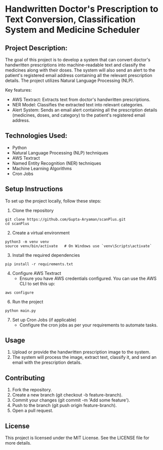 # Handwritten Doctor's Prescription to Text Conversion, Classification System and Medicine Scheduler

## Project Description:
The goal of this project is to develop a system that can convert doctor's handwritten prescriptions into machine-readable text and classify the medicines along with their doses. The system will also send an alert to the patient's registered email address containing all the relevant prescription details. The project utilizes Natural Language Processing (NLP).

Key features:
* AWS Textract: Extracts text from doctor's handwritten prescriptions.
* NER Model: Classifies the extracted text into relevant categories.
* Alert System: Sends an email alert containing all the prescription details (medicines, doses, and category) to the patient's registered email address.

## Technologies Used:
- Python
- Natural Language Processing (NLP) techniques
- AWS Textract 
- Named Entity Recognition (NER) techniques
- Machine Learning Algorithms
- Cron Jobs

## Setup Instructions
To set up the project locally, follow these steps:
1. Clone the repository
```
git clone https://github.com/Gupta-Aryaman/scanPlus.git
cd scanPlus
```
2. Create a virtual environment
```
python3 -m venv venv
source venv/bin/activate   # On Windows use `venv\Scripts\activate`
```
3. Install the required dependencies
```
pip install -r requirements.txt
```
4. Configure AWS Textract
   - Ensure you have AWS credentials configured. You can use the AWS CLI to set this up:
  ```
  aws configure
  ```
6. Run the project
```
python main.py
```
7. Set up Cron Jobs (if applicable)
   - Configure the cron jobs as per your requirements to automate tasks.

## Usage
1. Upload or provide the handwritten prescription image to the system.
2. The system will process the image, extract text, classify it, and send an email with the prescription details.

## Contributing
1. Fork the repository.
2. Create a new branch (git checkout -b feature-branch).
3. Commit your changes (git commit -m 'Add some feature').
4. Push to the branch (git push origin feature-branch).
5. Open a pull request.

## License
This project is licensed under the MIT License. See the LICENSE file for more details.
